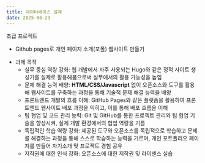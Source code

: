```yaml
---
title: 데이터베이스 설계
date: 2025-06-23 
---
```


초급 프로젝트
  - Github pages로 개인 페이지 소개(포폴) 웹사이트 만들기

<!--more-->

- 과제 목적
  - 실무 중심 역량 강화: 웹 개발에서 자주 사용되는 Hugo와 같은 정적 사이트 생성기를 실제로 활용해봄으로써 실무에서의 활용 가능성을 높임
  - 문제 해결 능력 배양: **HTML/CSS/Javascript** 없이 오픈소스와 도구를 활용해 웹사이트를 구축하는 과정을 통해 기술적 문제 해결 능력을 배양
  - 프론트엔드 개발의 흐름 이해: GitHub Pages와 같은 플랫폼을 활용하여 프론트엔드 웹사이트 배포 과정을 익히고, 이를 통해 배포 흐름을 이해
  - 팀 협업 및 코드 관리 능력: Git 및 GitHub를 통한 프로젝트 관리와 팀 협업 기술을 향상시켜, 실제 개발 환경에서의 협업 역량을 기름
  - 독립적인 학습 역량 강화: 제공된 도구와 오픈소스를 독립적으로 학습하고 문제를 해결하는 과정을 통해 스스로 학습하는 능력을 기르며, 개인 포트폴리오 페이지를 만들어 자기소개 및 프로젝트 경험 공유
  - 저작권에 대한 인식 강화: 오픈소스에 대한 저작권 및 라이센스 실습

